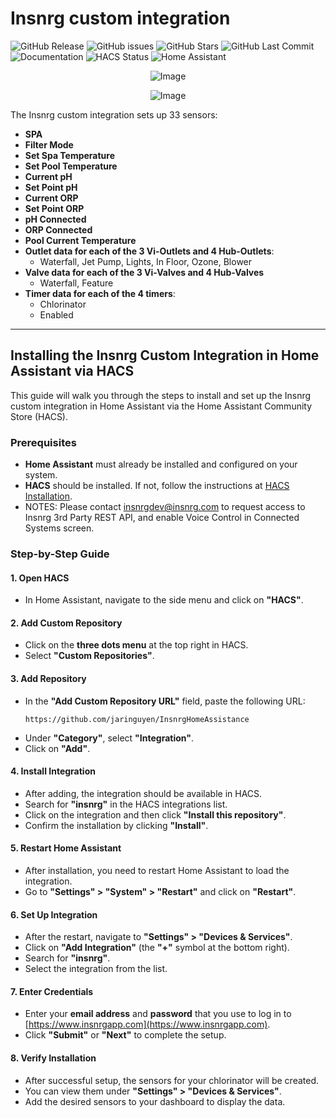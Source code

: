 # Insnrg custom integration

![GitHub Release](https://img.shields.io/github/release/jaringuyen/InsnrgHomeAssistance.svg?style=plastic) ![GitHub issues](https://img.shields.io/github/issues/jaringuyen/InsnrgHomeAssistance.svg?style=plastic) ![GitHub Stars](https://img.shields.io/github/stars/jaringuyen/InsnrgHomeAssistance.svg?style=plastic) ![GitHub Last Commit](https://img.shields.io/github/last-commit/jaringuyen/InsnrgHomeAssistance.svg?style=plastic) ![Documentation](https://img.shields.io/badge/docs-excellent-brightgreen.svg?style=plastic) ![HACS Status](https://img.shields.io/badge/HACS-Default-blue.svg?style=plastic) ![Home Assistant](https://img.shields.io/badge/Home%20Assistant-%3E%3D%202024.10.1-brightgreen.svg?style=plastic)

<p align="center">
  <img src="https://github.com/user-attachments/assets/8e05446e-bc14-4a21-9f6d-8e9f9defd630" alt="Image">
</p>

<p align="center">
 <img src="https://github.com/user-attachments/assets/4b954930-9611-4408-a047-09a35a6e01cc" alt="Image">
</p>

The Insnrg custom integration sets up 33 sensors:

- **SPA**
- **Filter Mode**
- **Set Spa Temperature**
- **Set Pool Temperature**
- **Current pH**
- **Set Point pH**
- **Current ORP**
- **Set Point ORP**
- **pH Connected**
- **ORP Connected**
- **Pool Current Temperature**
- **Outlet data for each of the 3 Vi-Outlets and 4 Hub-Outlets**:
  - Waterfall, Jet Pump, Lights, In Floor, Ozone, Blower
- **Valve data for each of the 3 Vi-Valves and 4 Hub-Valves**
  - Waterfall, Feature
- **Timer data for each of the 4 timers**:
  - Chlorinator
  - Enabled

---

## **Installing the Insnrg Custom Integration in Home Assistant via HACS**

This guide will walk you through the steps to install and set up the Insnrg custom integration in Home Assistant via the Home Assistant Community Store (HACS).

### **Prerequisites**

- **Home Assistant** must already be installed and configured on your system.
- **HACS** should be installed. If not, follow the instructions at [HACS Installation](https://www.hacs.xyz/docs/use/download/prerequisites/).
- NOTES: Please contact insnrgdev@insnrg.com to request access to Insnrg 3rd Party REST API, and enable Voice Control in Connected Systems screen.

### **Step-by-Step Guide**

#### **1. Open HACS**

- In Home Assistant, navigate to the side menu and click on **"HACS"**.

#### **2. Add Custom Repository**

- Click on the **three dots menu** at the top right in HACS.
- Select **"Custom Repositories"**.

#### **3. Add Repository**

- In the **"Add Custom Repository URL"** field, paste the following URL:
  ```
  https://github.com/jaringuyen/InsnrgHomeAssistance
  ```
- Under **"Category"**, select **"Integration"**.
- Click on **"Add"**.

#### **4. Install Integration**

- After adding, the integration should be available in HACS.
- Search for **"insnrg"** in the HACS integrations list.
- Click on the integration and then click **"Install this repository"**.
- Confirm the installation by clicking **"Install"**.

#### **5. Restart Home Assistant**

- After installation, you need to restart Home Assistant to load the integration.
- Go to **"Settings" > "System" > "Restart"** and click on **"Restart"**.

#### **6. Set Up Integration**

- After the restart, navigate to **"Settings" > "Devices & Services"**.
- Click on **"Add Integration"** (the **"+"** symbol at the bottom right).
- Search for **"insnrg"**.
- Select the integration from the list.

#### **7. Enter Credentials**

- Enter your **email address** and **password** that you use to log in to [https://www.insnrgapp.com](https://www.insnrgapp.com).
- Click **"Submit"** or **"Next"** to complete the setup.

#### **8. Verify Installation**

- After successful setup, the sensors for your chlorinator will be created.
- You can view them under **"Settings" > "Devices & Services"**.
- Add the desired sensors to your dashboard to display the data.
